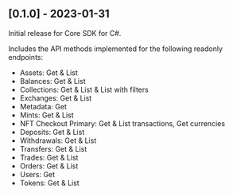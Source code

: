 ## [0.1.0] - 2023-01-31

Initial release for Core SDK for C#.

Includes the API methods implemented for the following readonly endpoints:
  - Assets: Get & List
  - Balances: Get & List
  - Collections: Get & List & List with filters
  - Exchanges: Get & List
  - Metadata: Get
  - Mints: Get & List
  - NFT Checkout Primary: Get & List transactions, Get currencies
  - Deposits: Get & List
  - Withdrawals: Get & List
  - Transfers: Get & List
  - Trades: Get & List
  - Orders: Get & List
  - Users: Get
  - Tokens: Get & List
